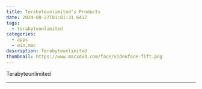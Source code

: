 ```yaml
---
title: Terabyteunlimited's Products
date: 2024-08-27T01:01:31.641Z
tags: 
  - terabyteunlimited
categories: 
  - apps
  - win,mac
description: Terabyteunlimited
thumbnail: https://www.macxdvd.com/face/videoface-fift.png
---
```


Terabyteunlimited

<!--__INIT__BEGIN__TAG__PRODUCTS__LIST__-->
<!--__INIT__END__TAG__PRODUCTS__LIST__-->

<!--__INIT__BEGIN__TAG__FEED_PRODUCTS__LIST__-->
<!--__INIT__END__TAG__FEED_PRODUCTS__LIST__-->


<hr>



